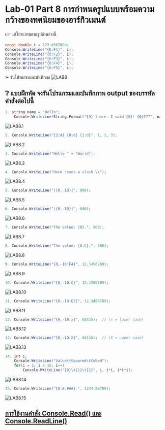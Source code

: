 # Lab-01  Part 8  การกำหนดรูปแบบพร้อมความกว้างของทศนิยมของอาร์กิวเมนต์

👉 แก้โปรแกรมตามรูปด้านล่างนี้
```csharp
const double i = 123.456789d;
Console.WriteLine("{0:F1}", i);
Console.WriteLine("{0:F2}", i);
Console.WriteLine("{0:F3}", i);
Console.WriteLine("{0:F4}", i);
Console.WriteLine("{0:F5}", i);
```
➢ รันโปรแกรมและบันทึกผล
![LAB8](./Images/Lab8.png)

## ❔ แบบฝึกหัด จงรันโปรแกรมและบันทึกภาพ output ของบรรทัดคำสั่งต่อไปนี้

``` csharp
1. string name = "Hello";
    Console.WriteLine(String.Format("{0} there. I said {0}! {0}???", name));
```
![LAB8.1](./Images/Lab8_1.png)
``` csharp
2. Console.WriteLine("{2:d} {0:d} {1:d}", 1, 2, 3);
```
![LAB8.2](./Images/Lab8_2.png)
``` csharp
3. Console.WriteLine("Hello " + "World");
```
![LAB8.3](./Images/Lab8_3.png)
``` csharp
4. Console.WriteLine("Here comes a slash \\");
```
![LAB8.4](./Images/Lab8_4.png)
``` csharp
5. Console.WriteLine("|{0, 10}|", 999);
```
![LAB8.5](./Images/Lab8_5.png)
``` csharp
6. Console.WriteLine("|{0,-10}|", 000);
```
![LAB8.6](./Images/Lab8_6.png)
``` csharp
7. Console.WriteLine("The value: {0}.", 500);
```
![LAB8.7](./Images/Lab8_7.png)
``` csharp
8. Console.WriteLine("The value: {0:C}.", 500);
```
![LAB8.8](./Images/Lab8_8.png)
``` csharp
9. Console.WriteLine("{0,-10:F4}", 12.3456789);
```
![LAB8.9](./Images/Lab8_9.png)
``` csharp
10. Console.WriteLine("{0,-10:C}", 12.3456789);
```
![LAB8.10](./Images/Lab8_10.png)
``` csharp
11. Console.WriteLine("{0,-10:E3}", 12.3456789);
```
![LAB8.11](./Images/Lab8_11.png)
``` csharp
12. Console.WriteLine("{0,-10:x}", 65535);  // (x = lower case)
```
![LAB8.12](./Images/Lab8_12.png)
``` csharp
13. Console.WriteLine("{0,-10:X}", 65535);  // (X = upper case)
```
![LAB8.13](./Images/Lab8_13.png)
``` csharp
14. int i;
    Console.WriteLine("Value\tSquared\tCubed");
    for(i = 1; i < 10; i++)
        Console.WriteLine("{0}\t{1}\t{2}", i, i*i, i*i*i);
```
![LAB8.14](./Images/Lab8_14.png)
``` csharp
15. Console.WriteLine("{0:#.###}.", 1234.56789);
```
![LAB8.15](./Images/Lab8_15.png)

## [การใช้งานคำสั่ง Console.Read() และ Console.ReadLine()](./Lab-01-part-9-12.md)
